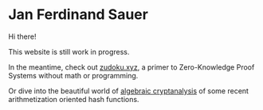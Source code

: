 # Jan Ferdinand Sauer

Hi there!

This website is still work in progress.

In the meantime, check out [zudoku.xyz](https://zudoku.xyz/), a primer to Zero-Knowledge Proof Systems without math or programming.

Or dive into the beautiful world of [algebraic cryptanalysis](https://asdm.gmbh/2021/06/28/gb_experiment_summary/) of some recent arithmetization oriented hash functions.
